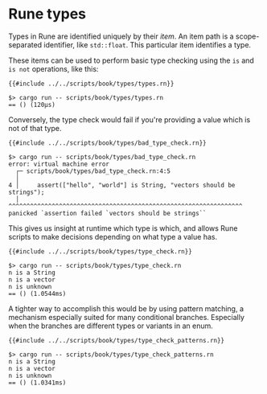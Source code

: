 # Rune types

Types in Rune are identified uniquely by their *item*. An item path is a
scope-separated identifier, like `std::float`. This particular item identifies
a type.

These items can be used to perform basic type checking using the `is` and `is
not` operations, like this:

```rune
{{#include ../../scripts/book/types/types.rn}}
```

```text
$> cargo run -- scripts/book/types/types.rn
== () (120µs)
```

Conversely, the type check would fail if you're providing a value which is not
of that type.

```rune
{{#include ../../scripts/book/types/bad_type_check.rn}}
```

```text
$> cargo run -- scripts/book/types/bad_type_check.rn
error: virtual machine error
  ┌─ scripts/book/types/bad_type_check.rn:4:5
  │
4 │     assert(["hello", "world"] is String, "vectors should be strings");
  │     ^^^^^^^^^^^^^^^^^^^^^^^^^^^^^^^^^^^^^^^^^^^^^^^^^^^^^^^^^^^^^^^^^ panicked `assertion failed `vectors should be strings``
```

This gives us insight at runtime which type is which, and allows Rune scripts to
make decisions depending on what type a value has.

```rune
{{#include ../../scripts/book/types/type_check.rn}}
```

```text
$> cargo run -- scripts/book/types/type_check.rn
n is a String
n is a vector
n is unknown
== () (1.0544ms)
```

A tighter way to accomplish this would be by using pattern matching, a mechanism
especially suited for many conditional branches. Especially when the branches
are different types or variants in an enum.

```rune
{{#include ../../scripts/book/types/type_check_patterns.rn}}
```

```text
$> cargo run -- scripts/book/types/type_check_patterns.rn
n is a String
n is a vector
n is unknown
== () (1.0341ms)
```
